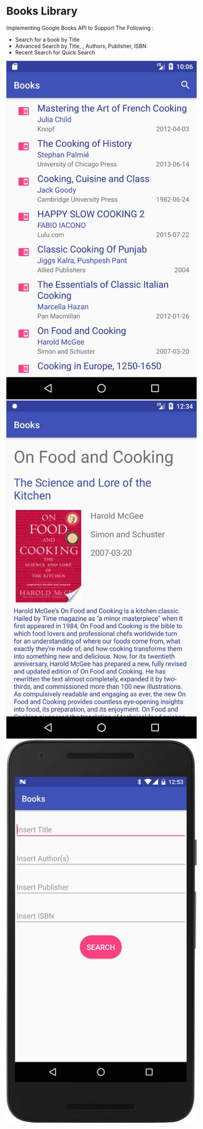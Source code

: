 # Books Library

Implementing Google Books API to Support The Following :

<ul>
<li>Search for a book by Title</li> 
<li>Advanced Search  by Title, , Authors, Publisher, ISBN</li> 
<li>Recent Search for Quick Search</li> 
</ul>

!["Home"](./BooksList.png)
!["Details"](./DetailsScreen.png)
!["Advanced Search"](./Advanced%20Searchpng.png)
